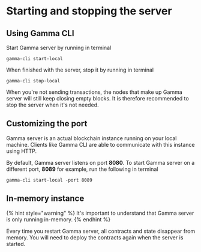# Starting and stopping the server

## Using Gamma CLI

Start Gamma server by running in terminal

```text
gamma-cli start-local
```

When finished with the server, stop it by running in terminal

```text
gamma-cli stop-local
```

When you're not sending transactions, the nodes that make up Gamma server will still keep closing empty blocks. It is therefore recommended to stop the server when it's not needed.

## Customizing the port

Gamma server is an actual blockchain instance running on your local machine. Clients like Gamma CLI are able to communicate with this instance using HTTP.

By default, Gamma server listens on port **8080**. To start Gamma server on a different port, **8089** for example, run the following in terminal

```text
gamma-cli start-local -port 8089
```

## In-memory instance

{% hint style="warning" %}
It's important to understand that Gamma server is only running in-memory. 
{% endhint %}

Every time you restart Gamma server, all contracts and state disappear from memory. You will need to deploy the contracts again when the server is started.

